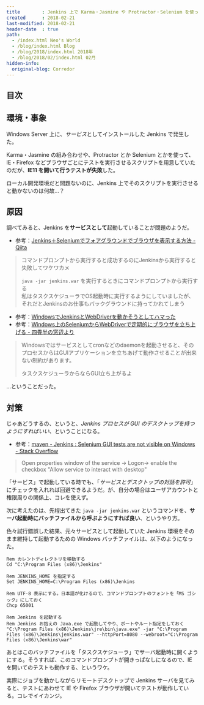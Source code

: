 ```yaml
---
title        : Jenkins 上で Karma・Jasmine や Protractor・Selenium を使ったブラウザテストが正常に動作しない問題、こうやって対応した
created      : 2018-02-21
last-modified: 2018-02-21
header-date  : true
path:
  - /index.html Neo's World
  - /blog/index.html Blog
  - /blog/2018/index.html 2018年
  - /blog/2018/02/index.html 02月
hidden-info:
  original-blog: Corredor
---
```


## 目次

## 環境・事象

Windows Server 上に、*サービス*としてインストールした Jenkins で発生した。

Karma・Jasmine の組み合わせや、Protractor とか Selenium とかを使って、IE・Firefox などブラウザごとにテストを実行させるスクリプトを用意していたのだが、**IE11 を開いて行うテストが失敗**した。

ローカル開発環境だと問題ないのに、Jenkins 上でそのスクリプトを実行させると動かないのは何故…？

## 原因

調べてみると、Jenkins を**サービスとして**起動していることが問題のようだ。

- 参考：[Jenkins＋Seleniumでフォアグラウンドでブラウザを表示する方法 - Qiita](https://qiita.com/oh_rusty_nail/items/237a6acd2dc23aece9f0)

> コマンドプロンプトから実行すると成功するのにJenkinsから実行すると失敗してワケワカメ
> 
> `java -jar jenkins.war` を実行するときにコマンドプロンプトから実行する  
> 私はタスクスケジューラでOS起動時に実行するようにしていましたが、それだとJenkinsのお仕事もバックグラウンドに持ってかれてしまう

- 参考：[WindowsでJenkinsとWebDriverを動かそうとしてハマった](http://daipresents.com/2014/windows-webdriver/)
- 参考：[Windows上のSeleniumからWebDriverで定期的にブラウザを立ち上げる - 四畳半の窓辺より](http://asaby.hatenablog.com/entry/2013/01/23/000421)

> Windowsではサービスとしてcronなどのdaemonを起動させると、そのプロセスからはGUIアプリケーションを立ちあげて動作させることが出来ない制約があります。
> 
> タスクスケジューラからならGUI立ち上がるよ

…ということだった。

## 対策

じゃあどうするの、というと、*Jenkins プロセスが GUI のデスクトップを持つようにすればいい*、ということになる。

- 参考：[maven - Jenkins : Selenium GUI tests are not visible on Windows - Stack Overflow](https://stackoverflow.com/questions/9618774/jenkins-selenium-gui-tests-are-not-visible-on-windows)

> Open properties window of the service -> Logon-> enable the checkbox "Allow service to interact with desktop"

「サービス」で起動している時でも、「*サービスとデスクトップの対話を許可*」にチェックを入れれば回避できるようだ。が、自分の場合はユーザアカウントと権限周りの関係上、コレを使えず。

次に考えたのは、先程出てきた `java -jar jenkins.war` というコマンドを、**サーバ起動時にバッチファイルから呼ぶようにすれば良い**、というやり方。

色々試行錯誤した結果、元々サービスとして起動していた Jenkins 環境をそのまま維持して起動するための Windows バッチファイルは、以下のようになった。

```batch
Rem カレントディレクトリを移動する
Cd "C:\Program Files (x86)\Jenkins"

Rem JENKINS_HOME を指定する
Set JENKINS_HOME=C:\Program Files (x86)\Jenkins

Rem UTF-8 表示にする。日本語が化けるので、コマンドプロンプトのフォントを「MS ゴシック」にしておく
Chcp 65001

Rem Jenkins を起動する
Rem Jenkins お抱えの Java.exe で起動してやり、ポートやルート指定をしておく
"C:\Program Files (x86)\Jenkins\jre\bin\java.exe" -jar "C:\Program Files (x86)\Jenkins\jenkins.war" --httpPort=8080 --webroot="C:\Program Files (x86)\Jenkins\war"
```

あとはこのバッチファイルを「タスクスケジューラ」でサーバ起動時に開くようにする。そうすれば、このコマンドプロンプトが開きっぱなしになるので、IE を開いてのテストも動作する、というワケ。

実際にジョブを動かしながらリモートデスクトップで Jenkins サーバを見てみると、テストにあわせて IE や Firefox ブラウザが開いてテストが動作している。コレでイイカンジ。
